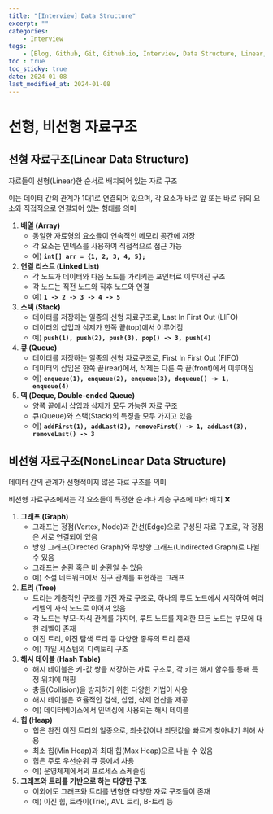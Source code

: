 ```yaml
---
title: "[Interview] Data Structure"
excerpt: ""
categories:
    - Interview
tags:
    - [Blog, Github, Git, Github.io, Interview, Data Structure, Linear, NoneLinear]
toc : true
toc_sticky: true
date: 2024-01-08
last_modified_at: 2024-01-08
---
```

# 선형, 비선형 자료구조

## 선형 자료구조(Linear Data Structure)

자료들이 선형(Linear)한 순서로 배치되어 있는 자료 구조

이는 데이터 간의 관계가 1대1로 연결되어 있으며, 각 요소가 바로 앞 또는 바로 뒤의 요소와 직접적으로 연결되어 있는 형태를 의미

1. **배열 (Array)**
    - 동일한 자료형의 요소들이 연속적인 메모리 공간에 저장
    - 각 요소는 인덱스를 사용하여 직접적으로 접근 가능
    - 예) **`int[] arr = {1, 2, 3, 4, 5};`**
2. **연결 리스트 (Linked List)**
    - 각 노드가 데이터와 다음 노드를 가리키는 포인터로 이루어진 구조
    - 각 노드는 직전 노드와 직후 노드와 연결
    - 예) **`1 -> 2 -> 3 -> 4 -> 5`**
3. **스택 (Stack)**
    - 데이터를 저장하는 일종의 선형 자료구조로, Last In First Out (LIFO)
    - 데이터의 삽입과 삭제가 한쪽 끝(top)에서 이루어짐
    - 예) **`push(1), push(2), push(3), pop() -> 3, push(4)`**
4. **큐 (Queue)**
    - 데이터를 저장하는 일종의 선형 자료구조로, First In First Out (FIFO)
    - 데이터의 삽입은 한쪽 끝(rear)에서, 삭제는 다른 쪽 끝(front)에서 이루어짐
    - 예) **`enqueue(1), enqueue(2), enqueue(3), dequeue() -> 1, enqueue(4)`**
5. **덱 (Deque, Double-ended Queue)**
    - 양쪽 끝에서 삽입과 삭제가 모두 가능한 자료 구조
    - 큐(Queue)와 스택(Stack)의 특징을 모두 가지고 있음
    - 예) **`addFirst(1), addLast(2), removeFirst() -> 1, addLast(3), removeLast() -> 3`**

## 비선형 자료구조(NoneLinear Data Structure)

데이터 간의 관계가 선형적이지 않은 자료 구조를 의미

비선형 자료구조에서는 각 요소들이 특정한 순서나 계층 구조에 따라 배치 ❌

1. **그래프 (Graph)**
    - 그래프는 정점(Vertex, Node)과 간선(Edge)으로 구성된 자료 구조로, 각 정점은 서로 연결되어 있음
    - 방향 그래프(Directed Graph)와 무방향 그래프(Undirected Graph)로 나뉠 수 있음
    - 그래프는 순환 혹은 비 순환일 수 있음
    - 예) 소셜 네트워크에서 친구 관계를 표현하는 그래프
2. **트리 (Tree)**
    - 트리는 계층적인 구조를 가진 자료 구조로, 하나의 루트 노드에서 시작하여 여러 레벨의 자식 노드로 이어져 있음
    - 각 노드는 부모-자식 관계를 가지며, 루트 노드를 제외한 모든 노드는 부모에 대한 레벨이 존재
    - 이진 트리, 이진 탐색 트리 등 다양한 종류의 트리 존재
    - 예) 파일 시스템의 디렉토리 구조
3. **해시 테이블 (Hash Table)**
    - 해시 테이블은 키-값 쌍을 저장하는 자료 구조로, 각 키는 해시 함수를 통해 특정 위치에 매핑
    - 충돌(Collision)을 방지하기 위한 다양한 기법이 사용
    - 해시 테이블은 효율적인 검색, 삽입, 삭제 연산을 제공
    - 예) 데이터베이스에서 인덱싱에 사용되는 해시 테이블
4. **힙 (Heap)**
    - 힙은 완전 이진 트리의 일종으로, 최솟값이나 최댓값을 빠르게 찾아내기 위해 사용
    - 최소 힙(Min Heap)과 최대 힙(Max Heap)으로 나뉠 수 있음
    - 힙은 주로 우선순위 큐 등에서 사용
    - 예) 운영체제에서의 프로세스 스케줄링
5. **그래프와 트리를 기반으로 하는 다양한 구조**
    - 이외에도 그래프와 트리를 변형한 다양한 자료 구조들이 존재
    - 예) 이진 힙, 트라이(Trie), AVL 트리, B-트리 등